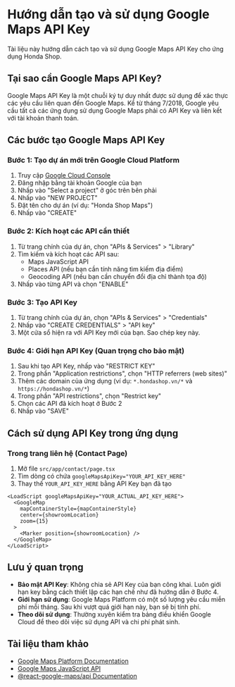 # Hướng dẫn tạo và sử dụng Google Maps API Key

Tài liệu này hướng dẫn cách tạo và sử dụng Google Maps API Key cho ứng dụng Honda Shop.

## Tại sao cần Google Maps API Key?

Google Maps API Key là một chuỗi ký tự duy nhất được sử dụng để xác thực các yêu cầu liên quan đến Google Maps. Kể từ tháng 7/2018, Google yêu cầu tất cả các ứng dụng sử dụng Google Maps phải có API Key và liên kết với tài khoản thanh toán.

## Các bước tạo Google Maps API Key

### Bước 1: Tạo dự án mới trên Google Cloud Platform

1. Truy cập [Google Cloud Console](https://console.cloud.google.com/)
2. Đăng nhập bằng tài khoản Google của bạn
3. Nhấp vào "Select a project" ở góc trên bên phải
4. Nhấp vào "NEW PROJECT"
5. Đặt tên cho dự án (ví dụ: "Honda Shop Maps")
6. Nhấp vào "CREATE"

### Bước 2: Kích hoạt các API cần thiết

1. Từ trang chính của dự án, chọn "APIs & Services" > "Library"
2. Tìm kiếm và kích hoạt các API sau:
   - Maps JavaScript API
   - Places API (nếu bạn cần tính năng tìm kiếm địa điểm)
   - Geocoding API (nếu bạn cần chuyển đổi địa chỉ thành tọa độ)
3. Nhấp vào từng API và chọn "ENABLE"

### Bước 3: Tạo API Key

1. Từ trang chính của dự án, chọn "APIs & Services" > "Credentials"
2. Nhấp vào "CREATE CREDENTIALS" > "API key"
3. Một cửa sổ hiện ra với API Key mới của bạn. Sao chép key này.

### Bước 4: Giới hạn API Key (Quan trọng cho bảo mật)

1. Sau khi tạo API Key, nhấp vào "RESTRICT KEY"
2. Trong phần "Application restrictions", chọn "HTTP referrers (web sites)"
3. Thêm các domain của ứng dụng (ví dụ: `*.hondashop.vn/*` và `https://hondashop.vn/*`)
4. Trong phần "API restrictions", chọn "Restrict key"
5. Chọn các API đã kích hoạt ở Bước 2
6. Nhấp vào "SAVE"

## Cách sử dụng API Key trong ứng dụng

### Trong trang liên hệ (Contact Page)

1. Mở file `src/app/contact/page.tsx`
2. Tìm dòng có chứa `googleMapsApiKey="YOUR_API_KEY_HERE"`
3. Thay thế `YOUR_API_KEY_HERE` bằng API Key bạn đã tạo

```tsx
<LoadScript googleMapsApiKey="YOUR_ACTUAL_API_KEY_HERE">
  <GoogleMap
    mapContainerStyle={mapContainerStyle}
    center={showroomLocation}
    zoom={15}
  >
    <Marker position={showroomLocation} />
  </GoogleMap>
</LoadScript>
```

## Lưu ý quan trọng

- **Bảo mật API Key**: Không chia sẻ API Key của bạn công khai. Luôn giới hạn key bằng cách thiết lập các hạn chế như đã hướng dẫn ở Bước 4.
- **Giới hạn sử dụng**: Google Maps Platform có một số lượng yêu cầu miễn phí mỗi tháng. Sau khi vượt quá giới hạn này, bạn sẽ bị tính phí.
- **Theo dõi sử dụng**: Thường xuyên kiểm tra bảng điều khiển Google Cloud để theo dõi việc sử dụng API và chi phí phát sinh.

## Tài liệu tham khảo

- [Google Maps Platform Documentation](https://developers.google.com/maps/documentation)
- [Google Maps JavaScript API](https://developers.google.com/maps/documentation/javascript/overview)
- [@react-google-maps/api Documentation](https://react-google-maps-api-docs.netlify.app/)